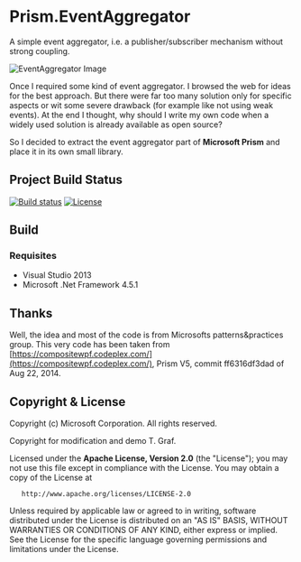 Prism.EventAggregator
=====================

A simple event aggregator, i.e. a publisher/subscriber mechanism
without strong coupling.

![EventAggregator Image](https://github.com/tngraf/Prism.EventAggregator/blob/master/doc/EventAggregator.png)

Once I required some kind of event aggregator. I browsed the web for ideas
for the best approach. But there were far too many solution only for specific
aspects or wit some severe drawback (for example like not using weak events).
At the end I thought, why should I write my own code when a widely used
solution is already available as open source? 

So I decided to extract the event aggregator part of **Microsoft Prism** and place it in its own small library.


## Project Build Status ##
[![Build status](https://ci.appveyor.com/api/projects/status/d3l2lru8k52j4hd7?svg=true)](https://ci.appveyor.com/project/tngraf/prism-eventaggregator/branch/master) 
[![License](https://img.shields.io/badge/license-Apache--2.0-blue.svg)](http://www.apache.org/licenses/LICENSE-2.0)

## Build ##

### Requisites ###

* Visual Studio 2013
* Microsoft .Net Framework 4.5.1

## Thanks ##

Well, the idea and most of the code is from Microsofts patterns&practices group. This very code has been taken from [https://compositewpf.codeplex.com/](https://compositewpf.codeplex.com/),
Prism V5, commit ff6316df3dad of Aug 22, 2014.

## Copyright & License ##

Copyright (c) Microsoft Corporation. All rights reserved.

Copyright for modification and demo T. Graf.

Licensed under the **Apache License, Version 2.0** (the "License");
you may not use this file except in compliance with the License.
You may obtain a copy of the License at

       http://www.apache.org/licenses/LICENSE-2.0

Unless required by applicable law or agreed to in writing, software distributed under the License is distributed on an "AS IS" BASIS, WITHOUT WARRANTIES OR CONDITIONS OF ANY KIND, either express or implied.
See the License for the specific language governing permissions and limitations under the License.